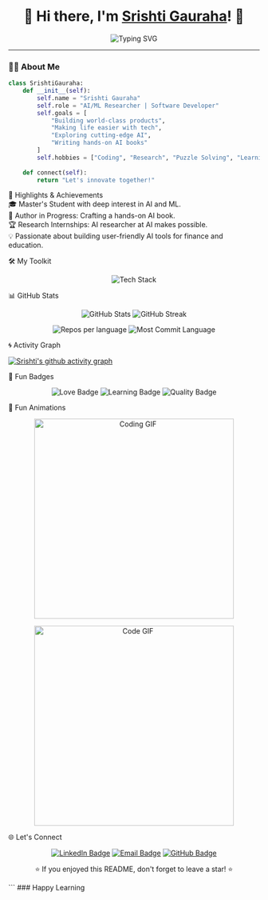 <h1 align="center">👋 Hi there, I'm <a href="https://www.linkedin.com/in/srishti-gauraha/" target="_blank">Srishti Gauraha</a>! 🚀</h1>

<p align="center">
  <img src="https://readme-typing-svg.demolab.com?font=Fira+Code&weight=600&size=24&pause=1000&color=0099FF&width=435&lines=AI+Researcher+%7C+Software+Developer;Machine+Learning+Enthusiast+%7C+Problem+Solver;Building+for+the+Future!+%F0%9F%9A%80" alt="Typing SVG" />
</p>

---

### 🧑‍💻 About Me  
```python
class SrishtiGauraha:
    def __init__(self):
        self.name = "Srishti Gauraha"
        self.role = "AI/ML Researcher | Software Developer"
        self.goals = [
            "Building world-class products",
            "Making life easier with tech",
            "Exploring cutting-edge AI",
            "Writing hands-on AI books"
        ]
        self.hobbies = ["Coding", "Research", "Puzzle Solving", "Learning New Tech"]
    
    def connect(self):
        return "Let's innovate together!"
 ```
🌟 Highlights & Achievements<br>
 🎓 Master's Student with deep interest in AI and ML.<br>
 📘 Author in Progress: Crafting a hands-on AI book.<br>
 🏆 Research Internships: AI researcher at AI makes possible.<br>
 💡 Passionate about building user-friendly AI tools for finance and education.


🛠️ My Toolkit
<p align="center"> <img src="https://skillicons.dev/icons?i=python,js,react,nodejs,django,flask,tensorflow,pytorch,docker,kubernetes,git,github,html,css,sql,linux,vscode&theme=dark" alt="Tech Stack" /> </p>


📊 GitHub Stats
<p align="center"> <img src="https://github-readme-stats.vercel.app/api?username=Srishti44-g&show_icons=true&theme=github_dark&hide_border=true" alt="GitHub Stats" /> <img src="https://github-readme-streak-stats.herokuapp.com?user=Srishti44-g&theme=github-dark-blue&hide_border=true" alt="GitHub Streak" /> </p> <p align="center"> <img src="https://github-profile-summary-cards.vercel.app/api/cards/repos-per-language?username=Srishti44-g&theme=github_dark" alt="Repos per language" /> <img src="https://github-profile-summary-cards.vercel.app/api/cards/most-commit-language?username=Srishti44-g&theme=github_dark" alt="Most Commit Language" /> </p>

🌀 Activity Graph

[![Srishti's github activity graph](https://github-readme-activity-graph.vercel.app/graph?username=Srishti44-g&bg_color=fffff0&color=708090&line=24292e&point=24292e&area=true&hide_border=true)](https://github.com/ashutosh00710/github-readme-activity-graph)

🎉 Fun Badges
<p align="center"> <img src="https://img.shields.io/badge/Made%20With-Love-%23ff69b4?style=for-the-badge&logo=heart&logoColor=white" alt="Love Badge" /> <img src="https://img.shields.io/badge/Always-Learning-%2300C853?style=for-the-badge&logo=read-the-docs&logoColor=white" alt="Learning Badge" /> <img src="https://img.shields.io/badge/Focused%20On-Quality-%23FFD700?style=for-the-badge&logo=star&logoColor=white" alt="Quality Badge" /> </p>

🔮 Fun Animations
<p align="center"> <img src="https://raw.githubusercontent.com/Srishti44-g/Srishti44-g/main/coding.gif" alt="Coding GIF" width="400"> </p> <p align="center"> <img src="https://media.giphy.com/media/qgQUggAC3Pfv687qPC/giphy.gif" alt="Code GIF" width="400"> </p>

🌐 Let's Connect
<p align="center"> <a href="https://www.linkedin.com/in/srishti-gauraha/" target="_blank"><img src="https://img.shields.io/badge/LinkedIn-%230077B5.svg?style=for-the-badge&logo=linkedin&logoColor=white" alt="LinkedIn Badge" /></a> <a href="mailto:srishti44.g@example.com" target="_blank"><img src="https://img.shields.io/badge/Email-D14836?style=for-the-badge&logo=gmail&logoColor=white" alt="Email Badge" /></a> <a href="https://github.com/Srishti44-g" target="_blank"><img src="https://img.shields.io/badge/GitHub-171515?style=for-the-badge&logo=github&logoColor=white" alt="GitHub Badge" /></a> </p>
<p align="center">⭐️ If you enjoyed this README, don't forget to leave a star! ⭐️</p> ```
### Happy Learning
